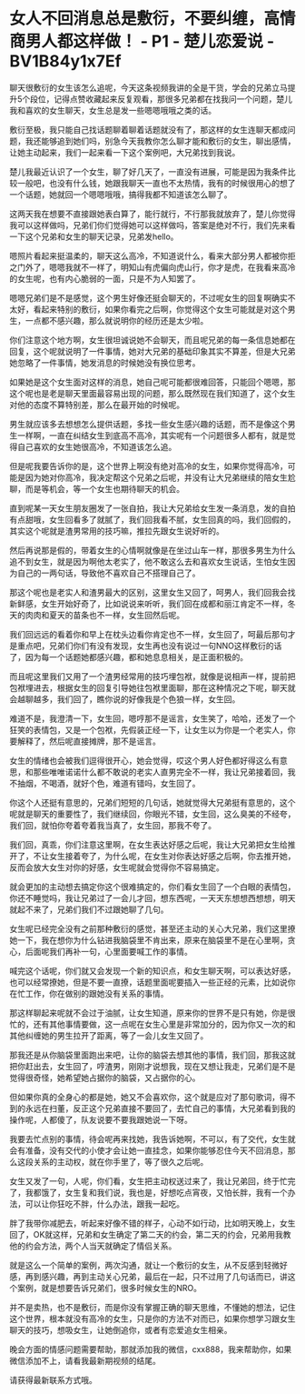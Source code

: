 # 女人不回消息总是敷衍，不要纠缠，高情商男人都这样做！ - P1 - 楚儿恋爱说 - BV1B84y1x7Ef

聊天很敷衍的女生该怎么追呢，今天这条视频我讲的全是干货，学会的兄弟立马提升5个段位，记得点赞收藏起来反复观看，那很多兄弟都在找我问一个问题，楚儿我和喜欢的女生聊天，女生总是发一些嗯嗯哦哦之类的话。

敷衍至极，我只能自己找话题聊着聊着话题就没有了，那这样的女生连聊天都成问题，我还能够追到她们吗，别急今天我教你怎么聊才能和敷衍的女生，聊出感情，让她主动起来，我们一起来看一下这个案例吧，大兄弟找到我说。

楚儿我最近认识了一个女生，聊了好几天了，一直没有进展，可能是因为我条件比较一般吧，也没有什么钱，她跟我聊天一直也不太热情，我有的时候很用心的想了一个话题，她就回一个嗯嗯哦哦，搞得我都不知道该怎么聊了。

这两天我在想要不直接跟她表白算了，能行就行，不行那我就放弃了，楚儿你觉得我可以这样做吗，兄弟们你们觉得她可以这样做吗，答案是绝对不行，我们先来看一下这个兄弟和女生的聊天记录，兄弟发hello。

嗯照片看起来挺温柔的，聊天这么高冷，不知道说什么，看来大部分男人都被你拒之门外了，嗯嗯我就不一样了，明知山有虎偏向虎山行，你才是虎，在我看来高冷的女生呢，也有内心脆弱的一面，只是不为人知罢了。

嗯嗯兄弟们是不是感觉，这个男生好像还挺会聊天的，不过呢女生的回复啊确实不太好，看起来特别的敷衍，如果你看完之后啊，你觉得这个女生可能就是对这个男生，一点都不感兴趣，那么就说明你的经历还是太少啦。

你们注意这个地方啊，女生很坦诚说她不会聊天，而且呢兄弟的每一条信息她都在回复，这个呢就说明了一件事情，她对大兄弟的基础印象其实不算差，但是大兄弟她忽略了一件事情，她发消息的时候她没有换位思考。

如果她是这个女生面对这样的消息，她自己呢可能都很难回答，只能回个嗯嗯，那这个呢也是老是聊天里面最容易出现的问题，那么既然现在我们知道了，这个女生对他的态度不算特别差，那么在最开始的时候呢。

男生就应该多去想想怎么提供话题，多找一些女生感兴趣的话题，而不是像这个男生一样啊，一直在纠结女生到底高不高冷，其实呢有一个问题很多人都有，就是觉得自己喜欢的女生她很高冷，不知道该怎么追。

但是呢我要告诉你的是，这个世界上啊没有绝对高冷的女生，如果你觉得高冷，可能是因为她对你高冷，我决定帮这个兄弟之后呢，并没有让大兄弟继续的陪女生尬聊，而是等机会，等一个女生也期待聊天的机会。

直到呢某一天女生朋友圈发了一张自拍，我让大兄弟给女生发一条消息，发的自拍有点甜哦，女生回看多了就腻了，我们回我看不腻，女生回真的吗，我们回假的，其实这个呢就是渣男常用的技巧嘛，推拉先跟女生说好听的。

然后再说那是假的，带着女生的心情啊就像是在坐过山车一样，那很多男生为什么追不到女生，就是因为啊他太老实了，他不敢这么去和喜欢女生说话，生怕女生因为自己的一两句话，导致他不喜欢自己不搭理自己了。

那这个呢也是老实人和渣男最大的区别，这里女生又回了，呵男人，我们回我会找新鲜感，女生开始好奇了，比如说说来听听，我们回在成都和丽江肯定不一样，冬天的肉肉和夏天的苗条也不一样，女生回然后呢。

我们回远远的看着你和早上在枕头边看你肯定也不一样，女生回了，呵最后那句才是重点吧，兄弟们你们有没有发现，女生再也没有说过一句NNO这样敷衍的话了，因为每一个话题她都感兴趣，都和她息息相关，是正面积极的。

而且呢这里我们又用了一个渣男经常用的技巧埋包袱，就像是说相声一样，提前把包袱埋进去，根据女生的回复引导她往包袱里面聊，那在这种情况之下呢，聊天就会越聊越多，我们回了，瞧你说的好像我是个色狼一样，女生回。

难道不是，我澄清一下，女生回，嗯哼那不是谣言，女生笑了，哈哈，还发了一个狂笑的表情包，又是一个包袱，先假装正经一下，让女生以为你是一个老实人，你要解释了，然后呢直接摊牌，那不是谣言。

女生的情绪也会被我们逗得很开心，她会觉得，哎这个男人好色都好得这么有意思，和那些唯唯诺诺什么都不敢说的老实人直男完全不一样，我让兄弟接着回，我不抽烟，不喝酒，就好个色，难道有错吗，女生回了。

你这个人还挺有意思的，兄弟们短短的几句话，她就觉得大兄弟挺有意思的，这个呢就是聊天的重要性了，我们继续回，你眼光不错，女生回，这么臭美的不经夸，我们回，就怕你夸着夸着我当真了，女生回，那我不夸了。

我们回，真乖，你们注意这里啊，在女生表达好感之后呢，我让大兄弟把女生给推开了，不让女生接着夸了，为什么呢，在女生对你表达好感之后啊，你去推开她，反而会放大女生对你的好感，女生呢就会觉得你不容易搞定。

就会更加的主动想去搞定你这个很难搞定的，你们看女生回了一个白眼的表情包，你还不睡觉吗，我让兄弟过了一会儿才回，想东西呢，一天天东想想西想想，明天就起不来了，兄弟们我们不过跟她聊了几句。

女生呢已经完全没有之前那种敷衍的感觉，甚至还主动的关心大兄弟，我们这里撩她一下，我在想你为什么钻进我脑袋里不肯出来，原来在脑袋里不是在心里啊，贪心，后面呢我们再补一句，心里面要喊工作的事情。

喊完这个话呢，你们就又会发现一个新的知识点，和女生聊天啊，可以表达好感，也可以经常撩她，但是不要一直撩，话题里面呢要插入一些正经的元素，比如说你在忙工作，你在做别的跟她没有关系的事情。

那这样聊起来呢就不会过于油腻，让女生知道，原来你的世界不是只有她，你是很忙的，还有其他事情要做，这一点呢在女生心里是非常加分的，因为你又一次的和其他纠缠她的男生拉开了距离，等了一会儿女生又回了。

那我还是从你脑袋里面跑出来吧，让你的脑袋去想其他的事情，我们回，那我这就把你赶出去，女生回了，哼渣男，刚刚才说想我，现在又想让我走，兄弟们是不是觉得很奇怪，她希望她占据你的脑袋，又占据你的心。

但如果你真的全身心的都是她，她又不会喜欢你，这个就是应对了那句歌词，得不到的永远在扫董，反正这个兄弟直接不要回了，去忙自己的事情，大兄弟看到我的操作呢，人都傻了，队友说要不要我跟她说一下呀。

我要去忙点别的事情，待会呢再来找她，我告诉她啊，不可以，有了交代，女生就会有准备，没有交代的小使才会让她一直挂念，如果你能够忍住今天不回消息，那么这段关系的主动权，就在你手里了，等了很久之后呢。

女生又发了一句，人呢，你们看，女生把主动权送过来了，我让兄弟回，终于忙完了，我都饿了，女生复和我们说，我也是，好想吃点宵夜，又怕长胖，我有一个办法，可以让你狂吃不胖，什么办法，跟我一起吃。

胖了我带你减肥去，听起来好像不错的样子，心动不如行动，比如明天晚上，女生回了，OK就这样，兄弟和女生确定了第二天的约会，第二天的约会，兄弟用我教他的约会方法，两个人当天就确定了情侣关系。

就是这么一个简单的案例，两次沟通，就让一个敷衍的女生，从不反感到轻微好感，再到感兴趣，再到主动关心兄弟，最后在一起，只不过用了几句话而已，讲这个案例，就是想要告诉兄弟们，很多时候女生的NRO。

并不是卖热，也不是敷衍，而是你没有掌握正确的聊天思维，不懂她的想法，记住这个世界，根本就没有高冷的女生，只是你的方法不对而已，如果你想学习跟女生聊天的技巧，想吸女生，让她倒追你，或者有恋爱追女生相亲。

晚会方面的情感问题需要帮助，那就添加我的微信，cxx888，我来帮助你，如果微信添加不上，请看我最新期视频的结尾。

请获得最新联系方式哦。